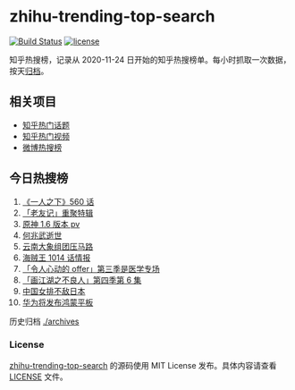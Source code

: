 # zhihu-trending-top-search

[![Build Status](https://github.com/justjavac/zhihu-trending-top-search/workflows/ci/badge.svg?branch=main)](https://github.com/justjavac/zhihu-trending-top-search/actions)
[![license](https://img.shields.io/github/license/justjavac/zhihu-trending-top-search)](https://github.com/justjavac/zhihu-trending-top-search/blob/main/LICENSE)

知乎热搜榜，记录从 2020-11-24 日开始的知乎热搜榜单。每小时抓取一次数据，按天[归档](./archives)。

## 相关项目

- [知乎热门话题](https://github.com/justjavac/zhihu-trending-hot-questions)
- [知乎热门视频](https://github.com/justjavac/zhihu-trending-hot-video)
- [微博热搜榜](https://github.com/justjavac/weibo-trending-hot-search)

## 今日热搜榜

<!-- BEGIN -->
<!-- 最后更新时间 Sat May 29 2021 00:37:47 GMT+0800 (China Standard Time) -->

1. [《一人之下》560 话](https://www.zhihu.com/search?q=一人之下)
2. [「老友记」重聚特辑](https://www.zhihu.com/search?q=老友记重聚)
3. [原神 1.6 版本 pv](https://www.zhihu.com/search?q=原神)
4. [何兆武逝世](https://www.zhihu.com/search?q=何兆武)
5. [云南大象组团压马路](https://www.zhihu.com/search?q=云南大象)
6. [海贼王 1014 话情报](https://www.zhihu.com/search?q=海贼王)
7. [「令人心动的 offer」第三季是医学专场](https://www.zhihu.com/search?q=令人心动的offer第三季)
8. [「画江湖之不良人」第四季第 6 集](https://www.zhihu.com/search?q=画江湖之不良人第四季)
9. [中国女排不敌日本](https://www.zhihu.com/search?q=中国女排)
10. [华为将发布鸿蒙平板](https://www.zhihu.com/search?q=鸿蒙平板)

<!-- END -->

历史归档 [./archives](./archives)

### License

[zhihu-trending-top-search](https://github.com/justjavac/zhihu-trending-top-search)
的源码使用 MIT License 发布。具体内容请查看 [LICENSE](./LICENSE) 文件。
